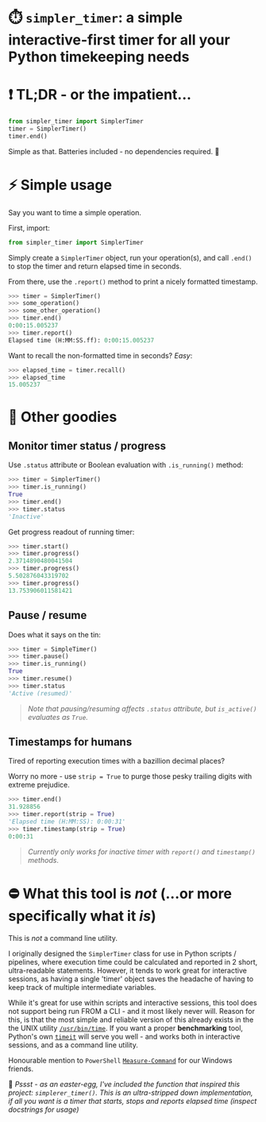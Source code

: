 # ⏱️ `simpler_timer`: a simple interactive-first timer for all your Python timekeeping needs 
# ❗️ TL;DR - or the impatient...
```py
from simpler_timer import SimplerTimer
timer = SimplerTimer()
timer.end()
```
Simple as that. Batteries included - no dependencies required. 🔋

# ⚡️ Simple usage
Say you want to time a simple operation. 

First, import:
```py
from simpler_timer import SimplerTimer
```
Simply create a `SimplerTimer` object, run your operation(s), and call `.end()` to stop the timer and return elapsed time in seconds.

From there, use the `.report()` method to print a nicely formatted timestamp.
```py 
>>> timer = SimplerTimer()
>>> some_operation()
>>> some_other_operation()
>>> timer.end()
0:00:15.005237
>>> timer.report()
Elapsed time (H:MM:SS.ff): 0:00:15.005237
```

Want to recall the non-formatted time in seconds? *Easy*:
```py
>>> elapsed_time = timer.recall()
>>> elapsed_time
15.005237
```

# 🍬 Other goodies
## Monitor timer status / progress
Use `.status` attribute or Boolean evaluation with `.is_running()` method:
```py
>>> timer = SimplerTimer()
>>> timer.is_running()
True
>>> timer.end()
>>> timer.status
'Inactive'
```
Get progress readout of running timer:

```py
>>> timer.start()
>>> timer.progress()
2.3714890480041504
>>> timer.progress()
5.502876043319702
>>> timer.progress()
13.753906011581421
```
## Pause / resume
Does what it says on the tin:
```py
>>> timer = SimpleTimer()
>>> timer.pause()
>>> timer.is_running()
True
>>> timer.resume()
>>> timer.status
'Active (resumed)'
```
> *Note that pausing/resuming affects `.status` attribute, but `is_active()` evaluates as `True`.*
## Timestamps for humans
Tired of reporting execution times with a bazillion decimal places?

Worry no more - use `strip = True` to purge those pesky trailing digits with extreme prejudice.
```py
>>> timer.end()
31.928856
>>> timer.report(strip = True)
'Elapsed time (H:MM:SS): 0:00:31'
>>> timer.timestamp(strip = True)
0:00:31
```
> *Currently only works for inactive timer with `report()` and `timestamp()` methods*.

# ⛔️ What this tool is *not* (...or more specifically what it *is*)
This is *not* a command line utility.

I originally designed the `SimplerTimer` class for use in Python scripts / pipelines, where execution time could be calculated and reported in 2 short, ultra-readable statements. However, it tends to work great for interactive sessions, as having a single 'timer' object saves the headache of having to keep track of multiple intermediate variables. 

While it's great for use within scripts and interactive sessions, this tool does not support being run FROM a CLI - and it most likely never will. Reason for this, is that the most simple and reliable version of this already exists in the the UNIX utility [`/usr/bin/time`](https://medium.com/hackernoon/usr-bin-time-not-the-command-you-think-you-know-34ac03e55cc3). If you want a proper **benchmarking** tool, Python's own [`timeit`](https://docs.python.org/3/library/timeit.html) will serve you well - and works both in interactive sessions, and as a command line utility. 

Honourable mention to `PowerShell` [`Measure-Command`](https://learn.microsoft.com/en-us/powershell/module/microsoft.powershell.utility/measure-command?view=powershell-7.4) for our Windows friends.

🐣 *Pssst - as an easter-egg, I've included the function that inspired this project: `simplerer_timer()`. This is an ultra-stripped down implementation, if all you want is a timer that starts, stops and reports elapsed time (inspect docstrings for usage)* 
